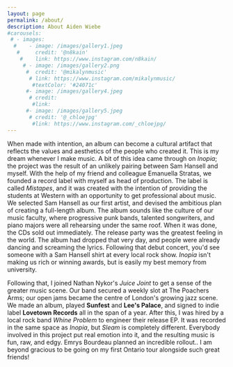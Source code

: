 ```yaml
---
layout: page
permalink: /about/
description: About Aiden Wiebe
#carousels:
 # - images:
  #    - image: /images/gallery1.jpeg
   #     credit: '@n8kain'
    #    link: https://www.instagram.com/n8kain/
     # - image: /images/gallery2.png
      #  credit: '@mikalynmusic'
       # link: https://www.instagram.com/mikalynmusic/
        #textColor: '#24071c'
      #- image: /images/gallery4.jpeg
       # credit: 
        #link: 
      #- image: /images/gallery5.jpeg
       # credit: '@_chloejpg'
        #link: https://www.instagram.com/_chloejpg/
---
```

When made with intention, an album can become a cultural artifact that reflects the values and aesthetics of the people who created it.  This is my dream whenever I make music.  A bit of this idea came through on *Inopia*; the project was the result of an unlikely pairing between Sam Hansell and myself.  With the help of my friend and colleague Emanuella Stratas, we founded a record label with myself as head of production.  The label is called *Mistapes*, and it was created with the intention of providing the students at Western with an opportunity to get professional about music.  We selected Sam Hansell as our first artist, and devised the ambitious plan of creating a full-length album.  The album sounds like the culture of our music faculty, where progressive punk bands, talented songwriters, and piano majors were all rehearsing under the same roof.  When it was done, the CDs sold out immediately.  The release party was the greatest feeling in the world.  The album had dropped that very day, and people were already dancing and screaming the lyrics.  Following that debut concert, you'd see someone with a Sam Hansell shirt at every local rock show.  *Inopia* isn't making us rich or winning awards, but is easily my best memory from university.  

Following that, I joined Nathan Nykor's *Juice Joint* to get a sense of the greater music scene.  Our band secured a weekly slot at The Poachers Arms; our open jams became the centre of London's growing jazz scene.  We made an album, played **Sunfest** and **Lee's Palace**, and signed to indie label **Lovetown Records** all in the span of a year.  After this, I was hired by a local rock band *Whine Problem* to engineer their release EP.  It was recorded in the same space as *Inopia*, but *Sleam* is completely different.  Everybody involved in this project put real emotion into it, and the resulting music is fun, raw, and edgy.  Emrys Bourdeau planned an incredible rollout.. I am beyond gracious to be going on my first Ontario tour alongside such great friends!  